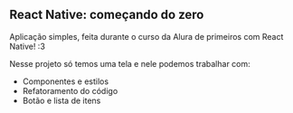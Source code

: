 <h2> React Native: começando do zero </h2>
Aplicação simples, feita durante o curso da Alura de primeiros com React Native! :3


Nesse projeto só temos uma tela e nele podemos trabalhar com:

- Componentes e estilos
- Refatoramento do código
- Botão e lista de itens


